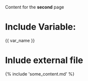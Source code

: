 

Content for the **second** page

# Include Variable:

{{ var_name }}

# Inlude external file

{% include 'some_content.md' %}
